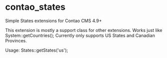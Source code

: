 # contao_states
Simple States extensions for Contao CMS 4.9+

This extension is mostly a support class for other extensions. Works just like System::getCountries(); 
Currently only supports US States and Canadian Provinces.

Usage:
States::getStates('us');
